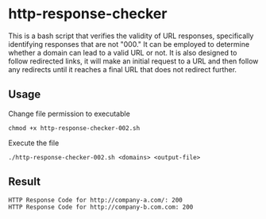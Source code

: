 # http-response-checker

This is a bash script that verifies the validity of URL responses, specifically identifying responses that are not "000." It can be employed to determine whether a domain can lead to a valid URL or not. It is also designed to follow redirected links, it will make an initial request to a URL and then follow any redirects until it reaches a final URL that does not redirect further.

## Usage

Change file permission to executable
```
chmod +x http-response-checker-002.sh
```
Execute the file
```
./http-response-checker-002.sh <domains> <output-file>
```

## Result
```
HTTP Response Code for http://company-a.com/: 200
HTTP Response Code for http://company-b.com.com: 200
```
